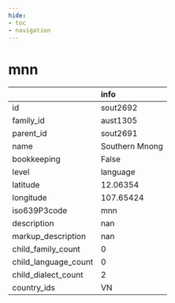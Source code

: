 ```yaml
---
hide:
- toc
- navigation
---
```

# mnn
|                      | info           |
|:---------------------|:---------------|
| id                   | sout2692       |
| family_id            | aust1305       |
| parent_id            | sout2691       |
| name                 | Southern Mnong |
| bookkeeping          | False          |
| level                | language       |
| latitude             | 12.06354       |
| longitude            | 107.65424      |
| iso639P3code         | mnn            |
| description          | nan            |
| markup_description   | nan            |
| child_family_count   | 0              |
| child_language_count | 0              |
| child_dialect_count  | 2              |
| country_ids          | VN             |